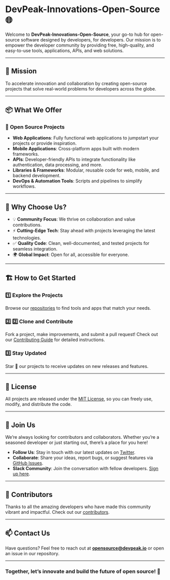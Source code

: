 # DevPeak-Innovations-Open-Source 🌐

Welcome to **DevPeak-Innovations-Open-Source**, your go-to hub for open-source software designed by developers, for developers. Our mission is to empower the developer community by providing free, high-quality, and easy-to-use tools, applications, APIs, and web solutions.

---

## 🎯 **Mission**
To accelerate innovation and collaboration by creating open-source projects that solve real-world problems for developers across the globe.

---

## 📦 **What We Offer**

### 🔗 **Open Source Projects**
- **Web Applications**: Fully functional web applications to jumpstart your projects or provide inspiration.
- **Mobile Applications**: Cross-platform apps built with modern frameworks.
- **APIs**: Developer-friendly APIs to integrate functionality like authentication, data processing, and more.
- **Libraries & Frameworks**: Modular, reusable code for web, mobile, and backend development.
- **DevOps & Automation Tools**: Scripts and pipelines to simplify workflows.

---

## 🚀 **Why Choose Us?**
- 💡 **Community Focus**: We thrive on collaboration and value contributions.
- ⚡ **Cutting-Edge Tech**: Stay ahead with projects leveraging the latest technologies.
- ✅ **Quality Code**: Clean, well-documented, and tested projects for seamless integration.
- 🌍 **Global Impact**: Open for all, accessible for everyone.

---

## 🏗️ **How to Get Started**

### 1️⃣ **Explore the Projects**
Browse our [repositories](https://github.com/DevPeak-Innovations-Open-Source) to find tools and apps that match your needs.
<!--
### 2️⃣ **Clone and Contribute**
```bash
git clone https://github.com/DevPeak-Innovations-Open-Source/<repository-name>.git
```
-->
### 2️⃣ 2️⃣ **Clone and Contribute** 
Fork a project, make improvements, and submit a pull request! Check out our [Contributing Guide](CONTRIBUTING.md) for detailed instructions.

### 3️⃣ **Stay Updated**
Star 🌟 our projects to receive updates on new releases and features.

---

## 📜 **License**
All projects are released under the [MIT License](LICENSE.md), so you can freely use, modify, and distribute the code.

---

## 🌟 **Join Us**
We’re always looking for contributors and collaborators. Whether you’re a seasoned developer or just starting out, there’s a place for you here!

- **Follow Us**: Stay in touch with our latest updates on [Twitter](https://twitter.com/devpeakopensource).
- **Collaborate**: Share your ideas, report bugs, or suggest features via [GitHub Issues](https://github.com/DevPeak-Innovations-Open-Source/issues).
- **Slack Community**: Join the conversation with fellow developers. [Sign up here](#).

---

## 🤝 **Contributors**
Thanks to all the amazing developers who have made this community vibrant and impactful. Check out our [contributors](https://github.com/DevPeak-Innovations-Open-Source/graphs/contributors).

---

## 📫 **Contact Us**
Have questions? Feel free to reach out at **opensource@devpeak.io** or open an issue in our repository.

---

### Together, let’s innovate and build the future of open source! 🚀
